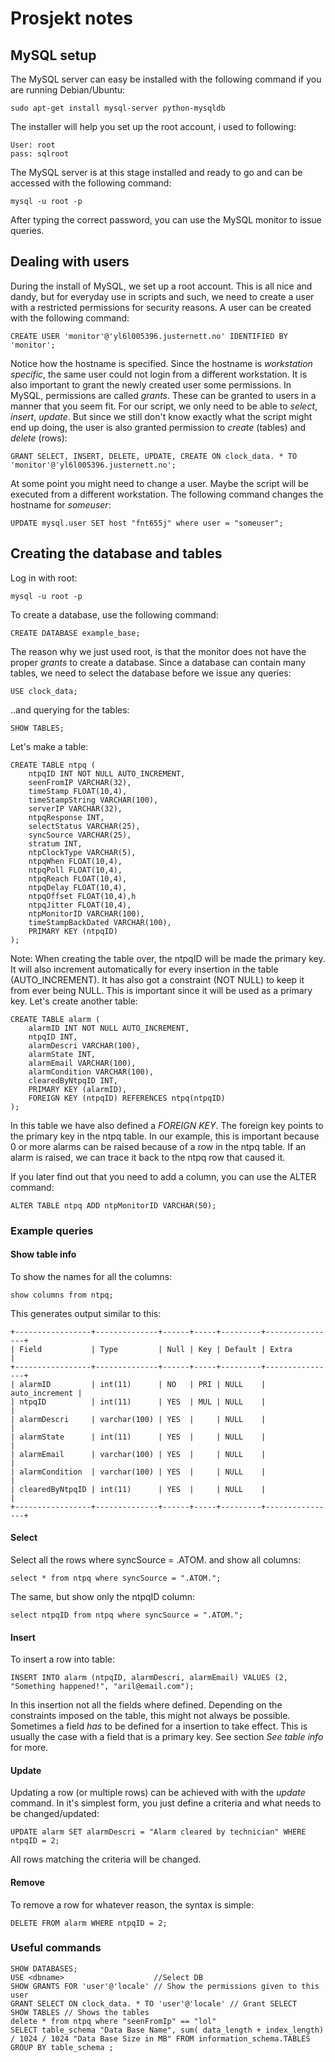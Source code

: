 # Prosjekt notes

## MySQL setup

The MySQL server can easy be installed with the following command if you are running Debian/Ubuntu:

	sudo apt-get install mysql-server python-mysqldb

The installer will help you set up the root account, i used to following:

	User: root
	pass: sqlroot

The MySQL server is at this stage installed and ready to go and can be accessed with the following command:

	mysql -u root -p

After typing the correct password, you can use the MySQL monitor to issue queries.

## Dealing with users

During the install of MySQL, we set up a root account. This is all nice and dandy, but for everyday use in scripts and such, we need to create a user with a restricted permissions for security reasons. A user can be created with the following command:

	CREATE USER 'monitor'@'yl6l005396.justernett.no' IDENTIFIED BY 'monitor';

Notice how the hostname is specified. Since the hostname is *workstation specific*, the same user could not login from a different workstation. It is also important to grant the newly created user some permissions. In MySQL, permissions are called *grants*. These can be granted to users in a manner that you seem fit. For our script, we only need to be able to *select*, *insert*, *update*. But since we still don't know exactly what the script might end up doing, the user is also granted permission to *create* (tables) and *delete* (rows):

	GRANT SELECT, INSERT, DELETE, UPDATE, CREATE ON clock_data. * TO 'monitor'@'yl6l005396.justernett.no';

At some point you might need to change a user. Maybe the script will be executed from a different workstation. The following command changes the hostname for *someuser*:

	UPDATE mysql.user SET host "fnt655j" where user = "someuser";

## Creating the database and tables

Log in with root:

	mysql -u root -p

To create a database, use the following command:

	CREATE DATABASE example_base;

The reason why we just used root, is that the monitor does not have the proper *grants* to create a database. Since a database can contain many tables, we need to select the database before we issue any queries:
	
	USE clock_data;

..and querying for the tables:

	SHOW TABLES;

Let's make a table:

	CREATE TABLE ntpq (
		ntpqID INT NOT NULL AUTO_INCREMENT,
		seenFromIP VARCHAR(32),
		timeStamp FLOAT(10,4),
		timeStampString VARCHAR(100),
		serverIP VARCHAR(32),
		ntpqResponse INT,
		selectStatus VARCHAR(25),
		syncSource VARCHAR(25), 
		stratum INT, 
		ntpClockType VARCHAR(5),
		ntpqWhen FLOAT(10,4),
		ntpqPoll FLOAT(10,4),
		ntpqReach FLOAT(10,4),
		ntpqDelay FLOAT(10,4),
		ntpqOffset FLOAT(10,4),h
		ntpqJitter FLOAT(10,4),
		ntpMonitorID VARCHAR(100), 
		timeStampBackDated VARCHAR(100),
		PRIMARY KEY (ntpqID)
	);

Note: When creating the table over, the ntpqID will be made the primary key. It will also increment automatically for every insertion in the table (AUTO_INCREMENT). It has also got a constraint (NOT NULL) to keep it from ever being NULL. This is important since it will be used as a primary key. Let's create another table: 

	CREATE TABLE alarm (
		alarmID INT NOT NULL AUTO_INCREMENT,
		ntpqID INT, 
		alarmDescri VARCHAR(100),
		alarmState INT,
		alarmEmail VARCHAR(100),
		alarmCondition VARCHAR(100),
		clearedByNtpqID INT, 
		PRIMARY KEY (alarmID),
		FOREIGN KEY (ntpqID) REFERENCES ntpq(ntpqID)
	);

In this table we have also defined a *FOREIGN KEY*. The foreign key points to the primary key in the ntpq table. In our example, this is important because 0 or more alarms can be raised because of a row in the ntpq table. If an alarm is raised, we can trace it back to the ntpq row that caused it. 

If you later find out that you need to add a column, you can use the ALTER command:

	ALTER TABLE ntpq ADD ntpMonitorID VARCHAR(50);

### Example queries

#### Show table info

To show the names for all the columns:

	show columns from ntpq;

This generates output similar to this:

	+-----------------+--------------+------+-----+---------+----------------+
	| Field           | Type         | Null | Key | Default | Extra          |
	+-----------------+--------------+------+-----+---------+----------------+
	| alarmID         | int(11)      | NO   | PRI | NULL    | auto_increment |
	| ntpqID          | int(11)      | YES  | MUL | NULL    |                |
	| alarmDescri     | varchar(100) | YES  |     | NULL    |                |
	| alarmState      | int(11)      | YES  |     | NULL    |                |
	| alarmEmail      | varchar(100) | YES  |     | NULL    |                |
	| alarmCondition  | varchar(100) | YES  |     | NULL    |                |
	| clearedByNtpqID | int(11)      | YES  |     | NULL    |                |
	+-----------------+--------------+------+-----+---------+----------------+

#### Select
Select all the rows where syncSource = .ATOM. and show all columns:

	select * from ntpq where syncSource = ".ATOM.";

The same, but show only the ntpqID column:

	select ntpqID from ntpq where syncSource = ".ATOM.";

#### Insert
To insert a row into table:

	INSERT INTO alarm (ntpqID, alarmDescri, alarmEmail) VALUES (2, "Something happened!", "aril@email.com");

In this insertion not all the fields where defined. Depending on the constraints imposed on the table, this might not always be possible. Sometimes a field *has* to be defined for a insertion to take effect. This is usually the case with a field that is a primary key. See section *See table info* for more. 

#### Update
Updating a row (or multiple rows) can be achieved with with the *update* command. In it's simplest form, you just define a criteria and what needs to be changed/updated:

	UPDATE alarm SET alarmDescri = "Alarm cleared by technician" WHERE ntpqID = 2;

All rows matching the criteria will be changed. 

#### Remove
To remove a row for whatever reason, the syntax is simple:

	DELETE FROM alarm WHERE ntpqID = 2;

### Useful commands

	SHOW DATABASES;
	USE <dbname> 					//Select DB
	SHOW GRANTS FOR 'user'@'locale'	// Show the permissions given to this user
	GRANT SELECT ON clock_data. * TO 'user'@'locale' // Grant SELECT
	SHOW TABLES	// Shows the tables
	delete * from ntpq where "seenFromIp" == "lol"
	SELECT table_schema "Data Base Name", sum( data_length + index_length) / 1024 / 1024 "Data Base Size in MB" FROM information_schema.TABLES GROUP BY table_schema ;







	


